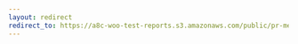 ```yaml
---
layout: redirect
redirect_to: https://a8c-woo-test-reports.s3.amazonaws.com/public/pr-merge/39100/api/index.html
---
```


